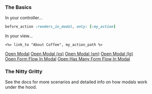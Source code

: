 
### The Basics


In your controller...

```ruby
before_action :renders_in_modal, only: [:my_action]
```

In your view...

```erb
<%= link_to "About Coffee", my_action_path %>
```

<div>
  <a class="ui-button no-style" href="demos/coffee" :click="previewModal()"> Open Modal</a>
  <a class="ui-button no-style" href="demos/coffee?modal_size=xs" :click="previewModal()">Open Modal (xs)</a>
  <a class="ui-button no-style" href="demos/coffee?modal_size=sm" :click="previewModal()">Open Modal (sm)</a>
  <a class="ui-button no-style" href="demos/coffee?modal_size=lg" :click="previewModal()">Open Modal (lg)</a>
</div>

<div class="mt-4">
  <a class="ui-button no-style" href="demos/multistep" :click="previewModal()">Open Form Flow In Modal</a>
  <a class="ui-button no-style" href="demos/has_many_form" :click="previewModal()">Open Has Many Form Flow In Modal</a>
</div>

### The Nitty Gritty

See the docs for more scenarios and detailed info on how modals work under the hood.
